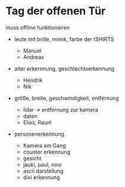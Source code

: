 # Tag der offenen Tür
muss offline funktionieren



- leute mit brille, mimik, farbe der tSHIRTS
  - Manuel
  - Andreas

  


- alter erkernnung, geschlechtserkennung
  - Hendrik
  - Nik


- größe, breite, geschwindigkeit, entfernung
  - lidar -> entfernung zur kamera
  - daten
  - Elias, Rauni



- personenerkennung
  - Kamera am Gang
  - counter erkennung
  - gesicht
  - jauki, paul, nino
  - ascii darstellung
  - dixi erkennung
